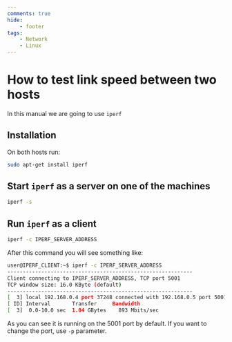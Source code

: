 ```yaml
---
comments: true
hide:
    - footer
tags:
    - Network
    - Linux
---
```

# How to test link speed between two hosts

In this manual we are going to use `iperf`

## Installation

On both hosts run:

```bash
sudo apt-get install iperf
```

## Start `iperf` as a server on one of the machines

```bash
iperf -s
```

## Run `iperf` as a client

```bash
iperf -c IPERF_SERVER_ADDRESS
```

After this command you will see something like:

```bash
user@IPERF_CLIENT:~$ iperf -c IPERF_SERVER_ADDRESS
------------------------------------------------------------
Client connecting to IPERF_SERVER_ADDRESS, TCP port 5001
TCP window size: 16.0 KByte (default)
------------------------------------------------------------
[  3] local 192.168.0.4 port 37248 connected with 192.168.0.5 port 5001
[ ID] Interval       Transfer     Bandwidth
[  3]  0.0-10.0 sec  1.04 GBytes    893 Mbits/sec
```

As you can see it is running on the 5001 port by default. If you want to change the port, use `-p` parameter.

